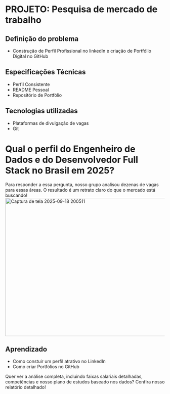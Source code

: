 # PROJETO: Pesquisa de mercado de trabalho

## Definição do problema
* Construção de Perfil Profissional no linkedIn e criação de Portfólio Digital no GitHub

## Especificações Técnicas
* Perfil Consistente
* README Pessoal
* Repositório de Portfólio

## Tecnologias utilizadas
* Plataformas de divulgação de vagas
* Git
# Qual o perfil do Engenheiro de Dados e do Desenvolvedor Full Stack no Brasil em 2025?
Para responder a essa pergunta, nosso grupo analisou dezenas de vagas para essas áreas. O resultado é um retrato claro do que o mercado está buscando!
<br>
<img width="969" height="437" alt="Captura de tela 2025-09-18 200511" src="https://github.com/user-attachments/assets/c402eaae-cbdf-492e-938a-e372f5137093" />
<br>
## Aprendizado
* Como constuir um perfil atrativo no LinkedIn
* Como criar Portfólios no GitHub

Quer ver a análise completa, incluindo faixas salariais detalhadas, competências e nosso plano de estudos baseado nos dados? Confira nosso relatório detalhado!
